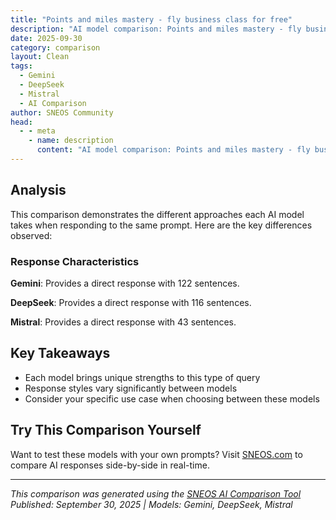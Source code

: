 ```yaml
---
title: "Points and miles mastery - fly business class for free"
description: "AI model comparison: Points and miles mastery - fly business class for free..."
date: 2025-09-30
category: comparison
layout: Clean
tags:
  - Gemini
  - DeepSeek
  - Mistral
  - AI Comparison
author: SNEOS Community
head:
  - - meta
    - name: description
      content: "AI model comparison: Points and miles mastery - fly business class for free..."
---
```


<ChatComparison
  title="Points and miles mastery - fly business class for free"
  prompt="Points and miles mastery - fly business class for free"
  :responses='{"Gemini": "## Points and Miles Mastery: Fly Business Class for (Almost) Free\n\nThe dream of flying in luxurious business class seats without paying exorbitant prices is achievable with the power of points and miles. This guide outlines the strategies and knowledge you need to turn that dream into a reality.\n\n**I. Understanding the Basics**\n\n* **Frequent Flyer Programs:** Every major airline has a loyalty program where you earn points (or miles) for flying with them and their partners. These points can then be redeemed for flights, upgrades, and other rewards.\n* **Credit Card Rewards:** Many credit cards offer points or miles as rewards for spending. These cards are a powerful tool for accumulating points quickly.\n* **Airline Alliances:** Airlines often partner with other airlines through alliances (Star Alliance, Oneworld, SkyTeam). This allows you to earn and redeem points on a wider network of flights.\n* **Redemption Value:** The \u0022cent per point\u0022 (CPP) value is a key metric. It\u0027s the cash value you\u0027re getting for each point redeemed. Aim to redeem points for at least 1.5 CPP, but business and first-class flights often offer much higher values (2-5 CPP or more).\n* **Dynamic Pricing vs. Award Charts:** Some programs use dynamic pricing (the cost in points fluctuates with demand), while others have fixed award charts (predictable point costs based on distance and cabin class). Understanding which applies is crucial.\n\n**II. Earning Points and Miles**\n\n* **Credit Card Sign-Up Bonuses:** This is the fastest way to accumulate a large number of points. Focus on cards with high sign-up bonuses after meeting the minimum spending requirements.\n * **Strategic Card Selection:** Choose cards that align with your travel goals (e.g., cards that earn miles with airlines you want to fly on, or flexible points that can be transferred to multiple partners).\n * **Meeting Minimum Spending:** Plan your spending strategically to meet the minimum spend requirement within the allotted timeframe.\n * **Annual Fees:** Consider the annual fee and whether the benefits outweigh the cost.\n* **Everyday Spending:**\n * **Maximize Bonus Categories:** Use credit cards that offer bonus points for categories where you spend the most (e.g., travel, dining, groceries).\n * **Pay Bills with Credit Cards:** Automate bill payments to your credit card whenever possible (avoiding fees).\n * **Manufactured Spending (Proceed with Caution):** This involves using credit cards to purchase cash equivalents (like gift cards) to meet spending requirements. Be aware of potential risks and restrictions.\n* **Flying:**\n * **Loyalty:** Consistently fly with airlines within a specific alliance to maximize points earning.\n * **Premium Cabin Earnings:** Premium economy, business, and first-class tickets often earn significantly more miles per dollar spent than economy.\n* **Partner Programs:**\n * **Dining Programs:** Earn points for dining at participating restaurants.\n * **Shopping Portals:** Earn points for online shopping through airline or credit card shopping portals.\n * **Hotel Programs:** Earn points for hotel stays.\n * **Car Rental Programs:** Earn points for car rentals.\n * **Surveys:** Earn a small amount of points by completing online surveys (low return on time investment).\n* **Referral Bonuses:** Refer friends and family to credit cards and earn bonus points when they are approved.\n* **Transfer Points:** Convert points from flexible programs (like Chase Ultimate Rewards, Amex Membership Rewards, Capital One Venture Rewards, Citi ThankYou Points) to airline or hotel partners. **Always research transfer ratios and promotions.**\n\n**III. Redeeming Points and Miles for Business Class**\n\n* **Research and Planning:**\n * **Define Your Destination:** Determine where you want to go and when you want to travel.\n * **Award Availability:** Check for award availability well in advance. Business class seats are limited, and often booked months in advance.\n * **Tools:** Use tools like ExpertFlyer, Seats.aero, Point.me, and Roame.travel to search for award availability.\n * **Airline Partnerships:** Research which airlines fly the route you want to take and their partnerships.\n * **Transfer Partners:** Identify which credit card programs transfer to the airline you want to book with.\n * **Fuel Surcharges:** Be aware of fuel surcharges, which can significantly increase the cost of an award ticket. Some airlines have higher fuel surcharges than others. Look for ways to avoid them by choosing airlines that don\u0027t pass them on or by booking through partner airlines with lower surcharges.\n* **Strategic Redemption:**\n * **Award Charts (if applicable):** Understand the award chart for your chosen airline.\n * **Sweet Spots:** Look for \u0022sweet spots\u0022 in the award chart where you can get exceptional value for your points. For example, booking through a partner airline with a more favorable award chart for a particular route.\n * **Stopovers and Open Jaws:** Explore opportunities to incorporate stopovers or open jaws (flying into one city and out of another) into your itinerary. Some airlines allow free stopovers on award tickets.\n * **Positioning Flights:** Sometimes, flying to a different airport to start your international journey (a \u0022positioning flight\u0022) can significantly reduce the cost in points and fees.\n * **Booking Strategies:**\n * **Book Early:** Aim to book as soon as award availability opens (typically 330-360 days in advance).\n * **Be Flexible:** Be flexible with your travel dates and destinations. Sometimes, flying a day earlier or later, or to a nearby city, can significantly increase your chances of finding award availability.\n * **Use a Travel Agent (if needed):** Some specialized travel agents can help you find award availability and book complex itineraries for a fee.\n * **Call the Airline:** Sometimes award availability is not visible online. Calling the airline directly can be helpful.\n* **Example Scenario:**\n * **Goal:** Fly from New York to Paris in Business Class.\n * **Airline:** Air France (part of SkyTeam alliance).\n * **Credit Card:** American Express Membership Rewards (transfers to Air France/Flying Blue).\n * **Steps:**\n 1. **Earn Amex MR Points:** Use an Amex card that earns MR points for everyday spending. Maximize bonus categories.\n 2. **Check Flying Blue Award Availability:** Search the Flying Blue website for award seats on Air France flights from NYC to Paris.\n 3. **Transfer MR Points to Flying Blue:** If award seats are available, transfer your MR points to your Flying Blue account.\n 4. **Book the Award Ticket:** Book your business class ticket using your Flying Blue miles.\n\n**IV. Advanced Strategies**\n\n* **Leverage Status:** Airline elite status can provide benefits like priority booking, bonus miles, and waived fees.\n* **Miles and Points Sales:** Keep an eye out for sales on miles and points, but only purchase if you have a specific redemption in mind and the math makes sense.\n* **Credit Card Churning (Proceed with Caution):** Applying for multiple credit cards to earn sign-up bonuses. Be mindful of credit score implications and application rules.\n* **Award Flight Hacking:** Techniques for maximizing the value of award flights, such as taking advantage of stopovers, open jaws, and routing rules.\n* **Hidden City Ticketing (Avoid When Redeeming Points/Miles):** Booking a flight to a destination beyond your desired location, with the intention of getting off at your desired stopover. This practice is often against airline policies and can have negative consequences. **Do not use this strategy when booking with points/miles as the entire itinerary may be cancelled.**\n\n**V. Important Considerations**\n\n* **Credit Score:** Maintaining a good credit score is essential for getting approved for credit cards with valuable rewards programs.\n* **Responsible Spending:** Only spend what you can afford to pay off each month to avoid interest charges.\n* **Read the Fine Print:** Carefully review the terms and conditions of each credit card and frequent flyer program.\n* **Stay Informed:** The points and miles landscape is constantly changing. Stay up-to-date on the latest news, promotions, and strategies.\n* **Taxes and Fees:** While you may be redeeming points/miles for the base fare, you\u0027ll still be responsible for paying taxes, fees, and sometimes fuel surcharges.\n\n**VI. Tools and Resources**\n\n* **The Points Guy:** [https://thepointsguy.com/](https://thepointsguy.com/)\n* **One Mile at a Time:** [https://onemileatatime.com/](https://onemileatatime.com/)\n* **Doctor of Credit:** [https://www.doctorofcredit.com/](https://www.doctorofcredit.com/)\n* **AwardWallet:** [https://awardwallet.com/](https://awardwallet.com/) (Track your points and miles)\n* **ExpertFlyer:** [https://www.expertflyer.com/](https://www.expertflyer.com/) (Search for award availability)\n* **Seats.aero:** [https://seats.aero/](https://seats.aero/) (Search for award availability)\n* **Point.me:** [https://point.me/](https://point.me/) (Award booking search engine)\n* **Roame.travel:** [https://roame.travel/](https://roame.travel/) (Award booking search engine)\n\n**Disclaimer:** This information is for general guidance only. The points and miles landscape is complex and constantly evolving. It\u0027s essential to do your own research and tailor your strategy to your individual circumstances. Always verify the terms and conditions of each program before making any decisions. Good luck and happy travels!\n", "DeepSeek": "Of course. Welcome to the art and science of \u0022travel hacking.\u0022 Flying in business class for free (or for a fraction of the cost) is not a myth; it\u0027s a systematic process of earning and redeeming points and miles. Let\u0027s break it down into a masterable framework.\n\n### The Core Philosophy: You Are the Bank\n\nThink of points and miles as a currency. Your goal is to:\n1. **Earn** this currency efficiently (often without extra spending).\n2. **Spend** it wisely on high-value redemptions (like international business class).\n\nThe key is understanding that **not all points are created equal**, and their value is not fixed. A mile could be worth 0.8 cents or 8 cents depending on how you use it.\n\n---\n\n### Phase 1: The Foundation - Get Organized\n\nBefore you apply for a single card, you need a plan.\n\n1. **Check Your Credit Score:** This hobby requires good to excellent credit (typically 700\u002B). You\u0027ll be applying for new credit cards, so your score matters.\n2. **Set a Goal:** Where do you want to go? \u0022I want to fly to Japan in business class\u0022 is a perfect goal. It gives you a target airline (e.g., ANA, JAL, United) and a required currency.\n3. **Understand the Players \u0026 Alliances:**\n * **Airline Alliances:** This is crucial. You can earn miles with one airline and redeem them on another in the same alliance.\n * **Star Alliance:** United, Air Canada (Aeroplan), Lufthansa, Swiss, ANA, Singapore Airlines, etc.\n * **Oneworld:** American Airlines, British Airways, Japan Airlines, Qatar Airways, Cathay Pacific.\n * **SkyTeam:** Delta, Air France/KLM (Flying Blue), Virgin Atlantic.\n * **Flexible Bank Points:** These are the most powerful for beginners.\n * **Chase Ultimate Rewards\u00AE**\n * **American Express Membership Rewards\u00AE**\n * **Citi ThankYou\u00AE Points**\n * **Capital One Miles**\n * **Why Bank Points Are King:** You can transfer them to multiple airline and hotel partners, giving you immense flexibility to find award space.\n\n---\n\n### Phase 2: The Engine - Earning Points \u0026 Miles\n\nThis is where the \u0022free\u0022 part comes in. You earn points far faster than by just flying.\n\n#### **Primary Method: Welcome Bonuses**\n\nThis is 80% of the game. Credit card welcome bonuses are the fastest way to amass a large points balance.\n\n* **Example:** A card offers 80,000 points after you spend $4,000 in the first 3 months. That 80,000 points could be enough for a one-way business class ticket to Europe.\n\n#### **Secondary Methods: Everyday Spending \u0026 Bonuses**\n\n* **Use the Right Card:** Once you have multiple cards, use them for their bonus categories (e.g., 3x on dining, 5x on flights).\n* **Spend Normally:** Do NOT spend extra money you wouldn\u0027t have otherwise. The goal is to convert your existing spending into points.\n* **Leverage Shopping Portals:** Airlines and banks have online shopping portals (e.g., Chase Shopping Portal, MileagePlus Shopping). You click through their link to a retailer like Apple or Macy\u0027s and earn extra points/miles per dollar spent. This is free money.\n\n---\n\n### Phase 3: The Payoff - Redeeming for Business Class\n\nThis is the most complex but most rewarding phase. Finding two business class seats can feel like a part-time job, but it\u0027s possible.\n\n#### **Step 1: Find Award Space**\n\nYou don\u0027t just book on the airline\u0027s website like a cash ticket. You need to find \u0022saver\u0022 award space.\n\n* **Use Expert Search Tools:** The single best investment you can make is a subscription to **Point.me** or **ExpertFlyer** (for advanced users). They search multiple airlines at once and show you all your options.\n* **The Manual Method:** Search directly on airline websites. A common strategy is to search for 1 seat, as that\u0027s more readily available. Good starting points:\n * **Star Alliance:** Use United.com\u0027s award search. It shows space on all Star Alliance partners.\n * **Oneworld:** Use Qantas.com or BritishAirways.com. Both show partner award space well.\n * **SkyTeam:** Use AirFrance\u0027s Flying Blue website or Delta.com (though Delta is often poor value).\n\n#### **Step 2: Transfer Points \u0026 Book**\n\nOnce you find space, you transfer your flexible bank points to the airline\u0027s loyalty program and book.\n\n**Real-World Example: New York to Tokyo in ANA Business Class**\n\n1. **The Goal:** ANA (All Nippon Airways) is famous for \u0022The Room,\u0022 one of the best business class products. It\u0027s a Star Alliance airline.\n2. **The Currency:** ANA uses its own \u0022Mileage Club\u0022 miles, but they are hard to earn. Instead, we use **Virgin Atlantic Flying Club** miles, which are transfer partners of Amex, Chase, and Citi.\n3. **The Find:** You use United.com to search for \u0022Partner Business\u0022 award space on ANA from JFK to HND. You find two seats.\n4. **The Transfer:** You check the Virgin Atlantic website to confirm the same seats are available for 95,000 miles \u002B ~$300 in fees per person, round-trip. You instantly transfer 190,000 American Express Membership Rewards points to your Virgin Atlantic account.\n5. **The Book:** You call Virgin Atlantic (partner awards often require a phone call) and book the tickets. **Congratulations, you just booked a ~$10,000 flight for a fraction of the cost.**\n\n---\n\n### Crucial Advanced Concepts\n\n* **Sweet Spots:** These are specific, high-value redemptions.\n * **ANA First/Business Class via Virgin Atlantic:** As shown above.\n * **Qatar Qsuites via British Airways Avios:** Often great value on certain routes.\n * **Air Canada (Aeroplan):** Excellent for Star Alliance awards with reasonable fees.\n* **Points Valuation:** Don\u0027t get hung up on \u0022cents per point\u0022 (cpp), but understand it. If a flight costs $5,000 or 80,000 points, you\u0027re getting 6.25 cpp in value. That\u0027s fantastic. Never redeem points for less than ~1.5 cpp if you can avoid it.\n* **Partner Booking:** As in the ANA example, you will rarely book directly with the airline whose points you\u0027re using. Mastering partner charts is key.\n* **Flexibility is Everything:** Having your dates and even destinations be flexible is the single biggest factor in finding award seats. Be willing to fly a day earlier or from a different airport.\n\n### Sample Beginner Strategy (The \u0022Chase Trifecta\u0022)\n\n1. **Card 1:** Apply for the **Chase Sapphire Preferred\u00AE** or **Chase Sapphire Reserve\u00AE**. Meet the spend requirement for the welcome bonus (e.g., 80,000 points).\n2. **Goal:** You now have ~100,000 Chase Ultimate Rewards points.\n3. **Transfer \u0026 Fly:** Transfer those points to **United MileagePlus** to book Lufthansa business class to Europe, or to **Virgin Atlantic** to book ANA to Japan, or to **Hyatt** for incredible hotel value.\n\n### Pitfalls to Avoid\n\n* **Carrying a Balance:** Pay your statement in full, every single month. Interest fees will negate any value from points.\n* **Applying for Too Many Cards at Once:** Space out your applications (the \u00225/24 rule\u0022 with Chase is critical to know).\n* **Letting Points Expire:** Most bank points don\u0027t expire as long as the account is open, but airline miles often do. Keep a small activity in your accounts.\n* **Paying High Fees for Low-Value Cards:** Only get cards with annual fees if the benefits (like travel credits) outweigh the cost.\n\n### Final Mastery Mindset\n\nThis is a marathon, not a sprint. Start with one card, learn the basics of transferring and searching, and book your first economy award flight to get comfortable. Then, level up to business class. The community is vast\u2014follow blogs like **The Points Guy**, **One Mile at a Time**, and **View from the Wing** to stay educated.\n\nThe world of luxurious travel is waiting. With discipline and strategy, you can absolutely master it. Happy flying", "Mistral": "Mastering points and miles to fly business class for free involves a strategic approach to earning, redeeming, and maximizing the value of your rewards. Here are some steps to help you achieve this:\n\n### 1. **Choose the Right Credit Cards**\n- **Sign-Up Bonuses**: Look for credit cards with generous sign-up bonuses. These can often provide a significant number of points or miles.\n- **Category Bonuses**: Choose cards that offer bonus points for categories where you spend the most, such as travel, dining, or groceries.\n- **Annual Fees**: Consider the annual fees and weigh them against the benefits and perks offered by the card.\n\n### 2. **Earn Points and Miles**\n- **Everyday Spending**: Use your rewards credit cards for all your daily expenses to maximize points.\n- **Shopping Portals**: Use airline or credit card shopping portals to earn extra points or miles on online purchases.\n- **Dining Programs**: Join airline dining programs to earn miles when you dine at participating restaurants.\n- **Travel Bookings**: Book flights, hotels, and car rentals through the airline or credit card travel portals to earn additional points.\n\n### 3. **Transferable Points**\n- **Flexible Points Programs**: Use credit cards that offer transferable points, such as Chase Ultimate Rewards, American Express Membership Rewards, or Citi ThankYou Points. These points can be transferred to various airline and hotel partners, giving you more flexibility.\n- **Transfer Bonuses**: Keep an eye out for transfer bonuses, where you can get extra points when transferring to a specific partner.\n\n### 4. **Redeeming Points and Miles**\n- **Award Charts**: Familiarize yourself with the award charts of different airlines to understand the cost of business class flights.\n- **Sweet Spots**: Look for \u0022sweet spots\u0022 where the cost of a business class flight is relatively low compared to other airlines or routes.\n- **Partner Airlines**: Sometimes, redeeming points through partner airlines can offer better value. For example, using American Express points transferred to ANA to book a business class flight on Star Alliance partners.\n- **Award Availability**: Use tools like ExpertFlyer or AwardHacker to find award availability and the best redemption options.\n\n### 5. **Maximize Value**\n- **One-Way Flights**: Sometimes booking one-way flights can be more cost-effective than round-trip flights.\n- **Stopovers and Open Jaws**: Utilize stopovers and open jaws to see more destinations without using extra points.\n- **Upgrades**: Consider using points to upgrade from economy to business class if the cost is lower than booking business class outright.\n\n### 6. **Stay Organized**\n- **Tracking Tools**: Use tools like AwardWallet or TripIt to keep track of your points and miles across different programs.\n- **Expiration Dates**: Be aware of expiration dates for your points and miles to ensure you use them before they expire.\n\n### 7. **Leverage Promotions and Deals**\n- **Promotions**: Take advantage of limited-time promotions, such as increased sign-up bonuses or transfer bonuses.\n- **Deals**: Follow travel blogs and forums to stay updated on the latest deals and promotions.\n\n### 8. **Build a Strategy**\n- **Goals**: Set clear travel goals and plan your points and miles strategy around them.\n- **Diversification**: Diversify your points and miles across different programs to have more options when redeeming.\n\n### Example Strategy:\n1. **Sign Up for a Credit Card**: Get a Chase Sapphire Preferred card with a 60,000-point sign-up bonus.\n2. **Spend Wisely**: Use the card for all your spending, especially in bonus categories like travel and dining.\n3. **Transfer Points**: Transfer your Chase points to United Airlines to book a business class flight on a Star Alliance partner.\n4. **Monitor Availability**: Use tools like ExpertFlyer to find award availability and book your flight.\n\nBy following these steps and staying informed about the latest deals and promotions, you can master the art of points and miles to fly business class for free."}' 
  published-date="16:26"
/>

## Analysis

This comparison demonstrates the different approaches each AI model takes when responding to the same prompt. Here are the key differences observed:

### Response Characteristics

**Gemini**: Provides a direct response with 122 sentences. 

**DeepSeek**: Provides a direct response with 116 sentences. 

**Mistral**: Provides a direct response with 43 sentences. 

## Key Takeaways

- Each model brings unique strengths to this type of query
- Response styles vary significantly between models
- Consider your specific use case when choosing between these models

## Try This Comparison Yourself

Want to test these models with your own prompts? Visit [SNEOS.com](https://sneos.com) to compare AI responses side-by-side in real-time.

---

*This comparison was generated using the [SNEOS AI Comparison Tool](https://sneos.com)*
*Published: September 30, 2025 | Models: Gemini, DeepSeek, Mistral*
